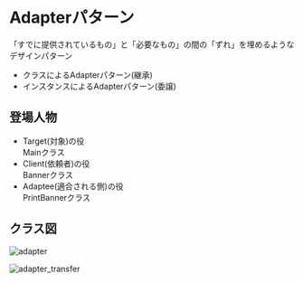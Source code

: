 # Adapterパターン
「すでに提供されているもの」と「必要なもの」の間の「ずれ」を埋めるようなデザインパターン

- クラスによるAdapterパターン(継承)
- インスタンスによるAdapterパターン(委譲)

## 登場人物
- Target(対象)の役  
Mainクラス
- Client(依頼者)の役  
Bannerクラス
- Adaptee(適合される側)の役  
PrintBannerクラス

## クラス図
![adapter](https://user-images.githubusercontent.com/11749585/34508958-73488084-f088-11e7-8bd2-4e4b22542e34.jpg)


![adapter_transfer](https://user-images.githubusercontent.com/11749585/34508963-7fb36af0-f088-11e7-9632-19ec2d52434b.jpg)

